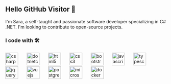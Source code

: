 <h2 align="left">Hello GitHub Visitor 👋 </h2>

<p align="left">I'm Sara, a self-taught and passionate software developer specializing in C# .NET. I'm looking to contribute to open-source projects. </p>

<h3 align="left">I code with 🛠️</h3>

###


<div align="left">
   <img src="https://cdn.jsdelivr.net/gh/devicons/devicon/icons/csharp/csharp-original.svg" height="40" alt="csharp logo"  />
  <img width="19" />
  <img src="https://cdn.jsdelivr.net/gh/devicons/devicon/icons/dotnetcore/dotnetcore-original.svg" height="40" alt="dotnetcore logo"  />
   <img width="19" />
   
  <img src="https://cdn.simpleicons.org/html5/E34F26" height="40" alt="html5 logo"  />
  <img width="19" />
  <img src="https://cdn.simpleicons.org/css3/1572B6" height="40" alt="css3 logo"  />
  <img width="19" />
  <img src="https://cdn.simpleicons.org/bootstrap/7952B3" height="40" alt="bootstrap logo"  />
  <img width="19" />
  <img src="https://cdn.simpleicons.org/javascript/F7DF1E" height="40" alt="javascript logo"  />
  <img width="19" />
  <img src="https://cdn.jsdelivr.net/gh/devicons/devicon/icons/typescript/typescript-original.svg" height="40" alt="typescript logo"  />
  <img width="19" />
  <img src="https://cdn.simpleicons.org/jquery/0769AD" height="40" alt="jquery logo"  />
  <img width="19" />
  <img src="https://cdn.simpleicons.org/vuedotjs/4FC08D" height="40" alt="vuejs logo"  />
 

 <img width="19" />
  <img src="https://cdn.jsdelivr.net/gh/devicons/devicon/icons/postgresql/postgresql-original.svg" height="40" alt="postgresql logo"  />
 <img width="19" />
  <img src="https://cdn.jsdelivr.net/gh/devicons/devicon/icons/microsoftsqlserver/microsoftsqlserver-plain.svg" height="40" alt="microsoftsqlserver logo"  />


  <img width="19" />
  <img src="https://cdn.jsdelivr.net/gh/devicons/devicon/icons/docker/docker-original.svg" height="40" alt="docker logo"  />
  
</div>


